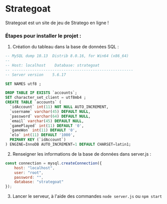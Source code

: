 # Strategoat
Strategoat est un site de jeu de Stratego en ligne !

### Étapes pour installer le projet :

1. Création du tableau dans la base de données SQL :
```SQL
-- MySQL dump 10.13  Distrib 8.0.16, for Win64 (x86_64)
--
-- Host: localhost    Database: strategoat
-- ------------------------------------------------------
-- Server version    5.6.17

SET NAMES utf8 ;

DROP TABLE IF EXISTS `accounts`;
SET character_set_client = utf8mb4 ;
CREATE TABLE `accounts` (
  `idAccount` int(11) NOT NULL AUTO_INCREMENT,
  `username` varchar(45) DEFAULT NULL,
  `password` varchar(64) DEFAULT NULL,
  `email` varchar(45) DEFAULT NULL,
  `gamePlayed` int(11) DEFAULT '0',
  `gameWon` int(11) DEFAULT '0',
  `elo` int(11) DEFAULT '1000',
  PRIMARY KEY (`idAccount`)
) ENGINE=InnoDB AUTO_INCREMENT=1 DEFAULT CHARSET=latin1;
```
2. Renseigner les informations de la base de données dans server.js :
```js
const connection = mysql.createConnection({
    host: "localhost",
    user: "root",
    password: "",
    database: "strategoat"
});
```
3. Lancer le serveur, à l'aide des commandes `node server.js` ou `npm start`
